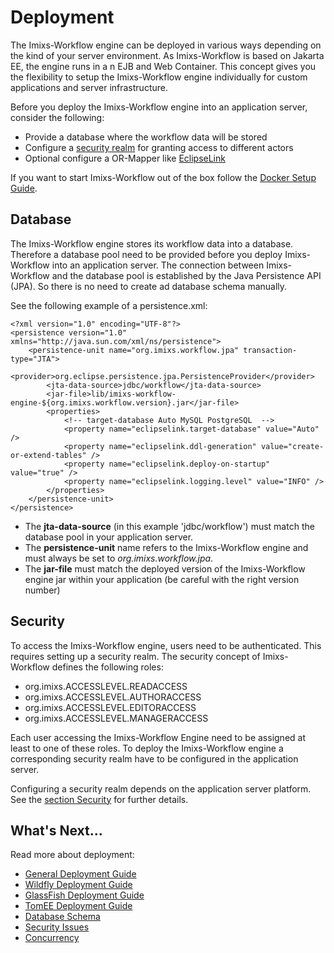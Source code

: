 # Deployment

The Imixs-Workflow engine can be deployed in various ways depending on the kind of your server environment. As Imixs-Workflow is based on Jakarta EE, the engine runs in a n EJB and Web Container. This concept gives you the flexibility to setup the Imixs-Workflow engine individually for custom applications and server infrastructure. 

Before you deploy the Imixs-Workflow engine into an application server, consider the following:
 
  * Provide a database where the workflow data will be stored
  * Configure a [security realm](./deployment/security.html) for granting access to different actors
  * Optional configure a OR-Mapper like [EclipseLink](https://www.eclipse.org/eclipselink/) 

If you want to start Imixs-Workflow out of the box follow the [Docker Setup Guide](../docker.html).
 
## Database
The Imixs-Workflow engine stores its workflow data into a database. Therefore a database pool need to be provided before you deploy Imixs-Workflow into an application server. The connection between Imixs-Workflow and the database pool is established by the Java Persistence API (JPA). So there is no need to create ad database schema manually. 

See the following example of a persistence.xml:


	<?xml version="1.0" encoding="UTF-8"?>
	<persistence version="1.0" xmlns="http://java.sun.com/xml/ns/persistence">
		<persistence-unit name="org.imixs.workflow.jpa" transaction-type="JTA">	
			<provider>org.eclipse.persistence.jpa.PersistenceProvider</provider>	
			<jta-data-source>jdbc/workflow</jta-data-source>
			<jar-file>lib/imixs-workflow-engine-${org.imixs.workflow.version}.jar</jar-file>
			<properties>
				<!-- target-database Auto MySQL PostgreSQL  -->
				<property name="eclipselink.target-database" value="Auto" />
				<property name="eclipselink.ddl-generation" value="create-or-extend-tables" />
				<property name="eclipselink.deploy-on-startup" value="true" />
				<property name="eclipselink.logging.level" value="INFO" />	
			</properties>				
		</persistence-unit>
	</persistence> 

 * The **jta-data-source** (in this example 'jdbc/workflow') must match the database pool in your application server. 
 * The **persistence-unit** name refers to the Imixs-Workflow engine and must always be set to _org.imixs.workflow.jpa_.  
 * The **jar-file** must match the deployed version of the Imixs-Workflow engine jar within your application (be careful with the right version number)

## Security

To access the Imixs-Workflow engine, users need to be authenticated. This requires setting up a security realm. The security concept of Imixs-Workflow defines the following roles:

  * org.imixs.ACCESSLEVEL.READACCESS
  * org.imixs.ACCESSLEVEL.AUTHORACCESS
  * org.imixs.ACCESSLEVEL.EDITORACCESS
  * org.imixs.ACCESSLEVEL.MANAGERACCESS

Each user accessing the Imixs-Workflow Engine need to be assigned at least to one of these roles. To deploy the Imixs-Workflow engine a corresponding security realm have to be configured in the application server.  

Configuring a security realm depends on the application server platform. See the [section Security](./security.html) for further details.

  
## What's Next...

Read more about deployment:

 * [General Deployment Guide](./deployment_guide.html)
 * [Wildfly Deployment Guide](./wildfly.html)
 * [GlassFish Deployment Guide](./glassfish.html)
 * [TomEE Deployment Guide](./tomee.html)
 * [Database Schema](./database_schema.html)
 * [Security Issues](./security.html) 
 * [Concurrency](./concurrency.html) 

